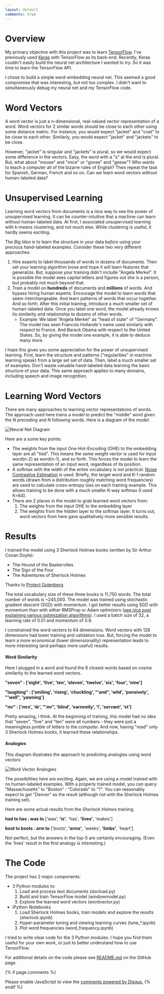 ```yaml
---
layout: default
comments: true
---
```


# Overview

My primary objective with this project was to learn [TensorFlow](https://www.tensorflow.org/). I've previously used [Keras](https://keras.io/) with TensorFlow as its back-end. Recently, Keras couldn't easily build the neural net architecture I wanted to try. So it was time to learn the TensorFlow API.

I chose to build a simple word-embedding neural net. This seemed a good compromise that was interesting, but not too complex. I didn't want to simultaneously debug my neural net and my TensorFlow code.

# Word Vectors

A word vector is just a n-dimensional, real-valued vector representation of a word. Word vectors for 2 similar words should be close to each other using some distance metric. For instance, you would expect "jacket" and "coat" to be close to each other. Similarly, you would expect "jacket" and "jackets" to be close.

However, "jacket" is singular and "jackets" is plural, so we would expect some difference in the vectors. Easy, the word with a "s" at the end is plural. But, what about "mouse" and "mice" or "goose" and "geese"? Who wants to teach a computer all of the bizarre rules of English? Then repeat the task for Spanish, German, French and so on. Can we learn word vectors without human-labeled data?

# Unsupervised Learning

Learning word vectors from documents is a nice way to see the power of unsupervised learning. It can be counter-intuitive that a machine can learn without human-labeled data. At first, I associated unsupervised learning with k-means clustering, and not much else. While clustering is useful, it hardly seems exciting.

The *Big Idea* is to learn the structure in your data *before* using your precious hand-labeled examples. Consider these two very different approaches:

1. Hire experts to label thousands of words in dozens of documents. Then set your learning algorithm loose and hope it will learn features that generalize. But, suppose your training didn't include "Angela Merkel". It is possible the model sees capital letters and figures out she is a person, but probably not much beyond that.
2. Train a model on **hundreds** of documents and **millions** of words. And bypass hiring human experts. Encourage the model to learn words that seem interchangeable. And learn patterns of words that occur together. And so forth. After this initial training, introduce a much smaller set of human-labeled data. Once you label one word, the model already knows its similarity and relationship to dozens of other words.
	* Example: We label "Angela Merkel" as "head of state" of "Germany". The model has seen Francois Hollande's name used similarly with respect to France. And Barack Obama with respect to the United States. So, by giving the model one example, it is able to deduce many more.

I hope this gives you some appreciation for the power of unsupervised learning. First, learn the structure and patterns ("regularities" in machine learning speak) from a large set set of data. Then, label a much smaller set of examples. Don't waste valuable hand-labeled data learning the basic structure of your data. This same approach applies to many domains, including speech and image recognition.

# Learning Word Vectors

There are many approaches to learning vector representations of words. The approach used here trains a model to predict the "middle" word given the N preceding and N following words. Here is a diagram of the model:

![Neural Net Diagram](images/NN_diagram.png)

Here are a some key points:

* The weights from the input One-Hot-Encoding (OHE) to the embedding layer are all "tied". This means the same weight vector is used for input word(n-2) as word(n-1), and so forth. This forces the model to learn the same representation of an input word, regardless of its position.
* A softmax with the width of the entire vocabulary is not practical. [Noise Contrastive Estimation](https://www.cs.toronto.edu/~amnih/papers/wordreps.pdf) is used. Briefly, the target word and K-1 random words (drawn from a distribution roughly matching word frequencies) are used to calculate cross-entropy loss on each training example. This allows training to be done with a much smaller K-way softmax (I used K=64).
* There are 2 places in the model to grab learned word vectors from:
	1. The weights from the input OHE to the embedding layer
	2. The weights from the hidden layer to the softmax layer. It turns out, word vectors from here gave qualitatively more sensible results.

# Results

I trained the model using 3 Sherlock Holmes books (written by Sir Arthur Conan Doyle):

* The Hound of the Baskervilles
* The Sign of the Four
* The Adventures of Sherlock Holmes

Thanks to [Project Gutenberg](https://www.gutenberg.org/).

The total vocabulary size of these three books is 11,750 words. The total number of words is ~245,000. The model was trained using stochastic gradient descent (SGD) with momentum. I got better results using SGD with momentum than with either RMSProp or Adam optimizers ([see nice post explaining various optimization algorithms](http://sebastianruder.com/optimizing-gradient-descent/)). I used a batch size of 32, a learning rate of 0.01 and momentum of 0.9.

I constrained the word vectors to 64 dimensions. Word vectors with 128 dimensions had lower training and validation loss. But, forcing the model to learn a more economical (lower dimensionality) representation leads to more interesting (and perhaps more useful) results.

#### Word Similarity

Here I plugged in a word and found the 8 closest words based on cosine similarity to the learned word vectors.

**"seven" : ['eight', 'five', 'ten', 'eleven', 'twelve', 'six', 'four', 'nine']**

**"laughing" : ['smiling', 'rising', 'chuckling', "'and", 'wild', 'pensively', "'well", 'yawning']**

**"mr" : ['mrs', 'dr', "'mr", 'blind', 'earnestly', 'l', 'servant', 'st']**

Pretty amazing, I think. At the beginning of training, this model had no idea that "seven", "five" and "ten" were all numbers - they were just a meaningless jumble of letters to the computer. And now, having "read" only 3 Sherlock Holmes books, it learned these relationships.

#### Analogies

This diagram illustrates the approach to predicting analogies using word vectors:

![Word Vector Analogies](images/analogies.png)

The possibilities here are exciting. Again, we are using a model trained with no human-labeled examples. With a properly trained model, you can query: "Massachusetts" to "Boston" : "Colorado" to "?". You can reasonably expect to get "Denver" as the result (although not with the Sherlock Holmes training set).

Here are some actual results from the *Sherlock Holmes* training.

**had to has : was to** ['was', **'is'**, 'has', **'lives'**, 'makes']

**boot to boots : arm to** ['boots', **'arms'**, 'weeks', **'limbs'**, 'heart']

Not perfect, but the answers in the top-5 are certainly encouraging. (Even the 'lives' result in the first analogy is interesting.)

# The Code

The project has 2 major components:

* 3 Python modules to:
	1. Load and process text documents (docload.py)
	2. Build and train TensorFlow model (windowmodel.py)
	3. Explore the learned word vectors (wordvector.py)
* iPython Notebooks
	1. Load Sherlock Holmes books, train models and explore the results (sherlock.ipynb)
	2. Hyper-parameter tuning and viewing learning curves (tune\_\*.ipynb)
	3. Plot word frequencies (word\_frequency.ipynb)

I tried to write clear code for the 3 Python modules. I hope you find them useful for your own work, or just to better understand how to use TensorFlow.

For additional details on the code please see [README.md](https://github.com/pat-coady/word2vec/blob/master/README.md) on the GitHub page.

{% if page.comments %}
<div id="disqus_thread"></div>
<script>
var disqus_config = function () {
this.page.url = 'https://pat-coady.github.io/word2vec/';
};
(function() { // DON'T EDIT BELOW THIS LINE
var d = document, s = d.createElement('script');
s.src = '//https-pat-coady-github-io.disqus.com/embed.js';
s.setAttribute('data-timestamp', +new Date());
(d.head || d.body).appendChild(s);
})();
</script>
<noscript>Please enable JavaScript to view the <a href="https://disqus.com/?ref_noscript">comments powered by Disqus.</a></noscript>
{% endif %}
